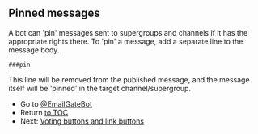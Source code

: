 ## Pinned messages

A bot can 'pin' messages sent to supergroups and channels if it has the appropriate rights there.
To 'pin' a message, add a separate line to the message body.

```
###pin
```

This line will be removed from the published message, and the message itself will be 'pinned' in the target channel/supergroup.

- Go to [@EmailGateBot](http://t.me/EmailGateBot)
- Return [to TOC](guide.md)
- Next: [Voting buttons and link buttons](buttons.md)

